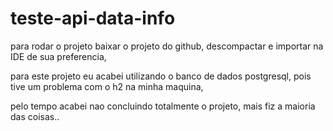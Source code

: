 # teste-api-data-info



para rodar o projeto baixar o projeto do github, descompactar e importar na IDE de sua preferencia,

para este projeto eu acabei utilizando o banco de dados postgresql, pois tive um problema com o h2 na minha maquina, 

pelo tempo acabei nao concluindo totalmente o projeto, mais fiz a maioria das coisas.. 
